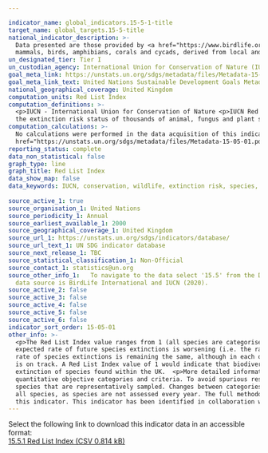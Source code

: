 ```yaml
---

indicator_name: global_indicators.15-5-1-title
target_name: global_targets.15-5-title
national_indicator_description: >-
  Data presented are those provided by <a href="https://www.birdlife.org/redlist">BirdLife International<a/> and the <a href="https://www.iucnredlist.org/">IUCN (2020)<a/> to the UN. The Red List Index is based on global estimates of the extinction risk (IUCN Red List categories) of all
  mammals, birds, amphibians, corals and cycads, derived from local and national data, disaggregated to the national scale and weighted by the proportion of each species's distribution in the country or region (in this case the UK).
un_designated_tier: Tier I
un_custodian_agency: International Union for Conservation of Nature (IUCN), BirdLife International (BLI)
goal_meta_link: https://unstats.un.org/sdgs/metadata/files/Metadata-15-05-01.pdf
goal_meta_link_text: United Nations Sustainable Development Goals Metadata (PDF 440 KB)
national_geographical_coverage: United Kingdom
computation_units: Red List Index
computation_definitions: >-
  <p>IUCN - International Union for Conservation of Nature <p>IUCN Red List - The IUCN Red List of Threatened Species is internationally recognised as the most respected and robust inventory of global species conservation status.  It provides a standard and repeatable method for assessing
  the extinction risk status of thousands of animal, fungus and plant species.
computation_calculations: >-
  No calculations were performed in the data acquisition of this indicator as appropriate data was readily available in the final format specified by this indicator. For detail on calculations made prior to acquisition see the <a
  href="https://unstats.un.org/sdgs/metadata/files/Metadata-15-05-01.pdf">global metadata</a>.
reporting_status: complete
data_non_statistical: false
graph_type: line
graph_title: Red List Index
data_show_map: false
data_keywords: IUCN, conservation, wildlife, extinction risk, species, climate change, biodiversity, environment
  
source_active_1: true
source_organisation_1: United Nations
source_periodicity_1: Annual
source_earliest_available_1: 2000
source_geographical_coverage_1: United Kingdom
source_url_1: https://unstats.un.org/sdgs/indicators/database/
source_url_text_1: UN SDG indicator database
source_next_release_1: TBC
source_statistical_classification_1: Non-Official
source_contact_1: statistics@un.org
source_other_info_1:   To navigate to the data select '15.5' from the Data Series, and 'United Kingdom of Great Britain and Northern Ireland' from Countries, then click 'Show table'. Download the excel file using the button below the table for more information, including upper and lower bounds. The original
  data source is BirdLife International and IUCN (2020).
source_active_2: false
source_active_3: false
source_active_4: false
source_active_5: false
source_active_6: false
indicator_sort_order: 15-05-01
other_info: >-
  <p>The Red List Index value ranges from 1 (all species are categorised as ‘Least Concern’) to 0 (all species are categorised as ‘Extinct’), and so indicates how far the set of species has moved overall towards extinction. A downward trend in the Red List Index over time means that the
  expected rate of future species extinctions is worsening (i.e. the rate of biodiversity loss is increasing). An upward trend means that the expected rate of species extinctions is abating (i.e. the rate of biodiversity loss is decreasing), and a horizontal line means that the expected
  rate of species extinctions is remaining the same, although in each of these cases it does not mean that biodiversity loss has stopped. An upward Red List Index trend would indicate that the SDG Target 15.5 of reducing the degradation of natural habitats and protecting threatened species
  is on track. A Red List Index value of 1 would indicate that biodiversity loss has been halted.<p>The Red List Index reported here is based on global classifications for each species. In other words this Index does not indicate risk of extinction within the UK, but rather, risk of global
  extinction of species found within the UK.  <p>More detailed information on trends in UK Biodiversity, including information on the National Red List can be found in the <a href="https://nbn.org.uk/stateofnature2019/reports/">State of Nature Report</a>.<p>The Red List Index is based on
  quantitative objective categories and criteria. To avoid spurious results from biased selection of species, the Red List Index is calculated from taxonomic groups for which all species have been assessed and reassessed, and, for taxonomic groups that that do not fulfil this criteria,
  species that are representatively sampled. Changes between categories reflect geniune improvement or deterioration in status, not as a consequence of changes in taxonomy or knowledge. <p>The Red List Index is calculated on an annual basis, however, this does not reflect re-assessment of
  all species, as species are not assessed every year. The full methodology, and information on limitations can be found in the <a href="https://unstats.un.org/sdgs/metadata/files/Metadata-15-05-01.pdf">global metadata</a> and references therin.<p>  Data follows the UN specification for
  this indicator. This indicator has been identified in collaboration with topic experts.
---
```

Select the following link to download this indicator data in an accessible format:<br>[15.5.1 Red List Index (CSV 0.814 kB)](https://sustainabledevelopment-uk.github.io/sdg-data/en/data/15-5-1.csv)